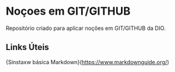 # Noçoes em GIT/GITHUB
Repositório criado para aplicar noções em GIT/GITHUB da DIO.

## Links Úteis
{Sinstaxw básica Markdown}(https://www.markdownguide.org/)
